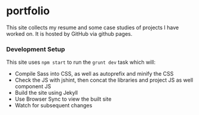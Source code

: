 # portfolio

This site collects my resume and some case studies of projects I have worked on. It is hosted by GitHub via github pages.

### Development Setup

This site uses ```npm start``` to run the ```grunt dev``` task which will:
* Compile Sass into CSS, as well as autoprefix and minify the CSS
* Check the JS with jshint, then concat the libraries and project JS as well component JS
* Build the site using Jekyll
* Use Browser Sync to view the built site
* Watch for subsequent changes
